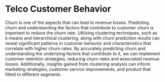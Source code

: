 # Telco Customer Behavior

Churn is one of the aspects that can lead to revenue losses. Predicting churn and understanding the factors that contribute to customer churn is important to reduce the churn rate. Utilizing clustering techniques, such as k-means and hierarchical clustering, along with churn prediction results can reveal significant patterns in customer behavior and characteristics that correlate with higher churn rates. By accurately predicting churn and understanding the underlying factors that contribute to it, we can implement customer retention strategies, reducing churn rates and associated revenue losses. Additionally, insights gained from clustering analysis can inform marketing strategies, customer service improvements, and product that fitted to different segments.
